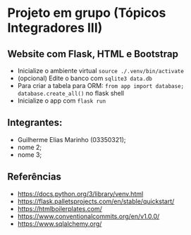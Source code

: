 # Projeto em grupo (Tópicos Integradores III)

## Website com Flask, HTML e Bootstrap
* Inicialize o ambiente virtual `source ./.venv/bin/activate`
* (opcional) Edite o banco com `sqlite3 data.db`
* Para criar a tabela para ORM: `from app import database; database.create_all()` no flask shell
* Inicialize o app com `flask run`

## Integrantes:

* Guilherme Elias Marinho (03350321);
* nome 2;
* nome 3; 

## Referências

* https://docs.python.org/3/library/venv.html
* https://flask.palletsprojects.com/en/stable/quickstart/
* https://htmlboilerplates.com/
* https://www.conventionalcommits.org/en/v1.0.0/
* https://www.sqlalchemy.org/
